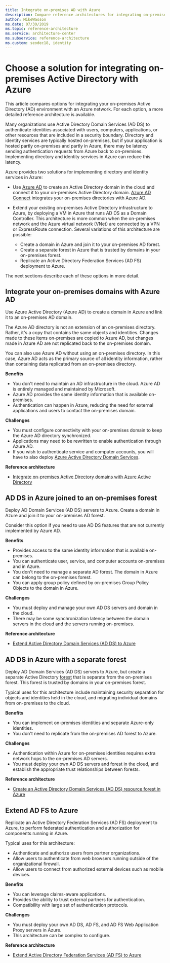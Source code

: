 ```yaml
---
title: Integrate on-premises AD with Azure
description: Compare reference architectures for integrating on-premises Active Directory with Azure.
author: MikeWasson
ms.date: 07/30/2019
ms.topic: reference-architecture
ms.service: architecture-center
ms.subservice: reference-architecture
ms.custom: seodec18, identity
---
```


# Choose a solution for integrating on-premises Active Directory with Azure

This article compares options for integrating your on-premises Active Directory (AD) environment with an Azure network. For each option, a more detailed reference architecture is available.

Many organizations use Active Directory Domain Services (AD DS) to authenticate identities associated with users, computers, applications, or other resources that are included in a security boundary. Directory and identity services are typically hosted on-premises, but if your application is hosted partly on-premises and partly in Azure, there may be latency sending authentication requests from Azure back to on-premises. Implementing directory and identity services in Azure can reduce this latency.

Azure provides two solutions for implementing directory and identity services in Azure:

- Use [Azure AD][azure-active-directory] to create an Active Directory domain in the cloud and connect it to your on-premises Active Directory domain. [Azure AD Connect][azure-ad-connect] integrates your on-premises directories with Azure AD.

- Extend your existing on-premises Active Directory infrastructure to Azure, by deploying a VM in Azure that runs AD DS as a Domain Controller. This architecture is more common when the on-premises network and the Azure virtual network (VNet) are connected by a VPN or ExpressRoute connection. Several variations of this architecture are possible:

  - Create a domain in Azure and join it to your on-premises AD forest.
  - Create a separate forest in Azure that is trusted by domains in your on-premises forest.
  - Replicate an Active Directory Federation Services (AD FS) deployment to Azure.

The next sections describe each of these options in more detail.

## Integrate your on-premises domains with Azure AD

Use Azure Active Directory (Azure AD) to create a domain in Azure and link it to an on-premises AD domain.

The Azure AD directory is not an extension of an on-premises directory. Rather, it's a copy that contains the same objects and identities. Changes made to these items on-premises are copied to Azure AD, but changes made in Azure AD are not replicated back to the on-premises domain.

You can also use Azure AD without using an on-premises directory. In this case, Azure AD acts as the primary source of all identity information, rather than containing data replicated from an on-premises directory.

**Benefits**

- You don't need to maintain an AD infrastructure in the cloud. Azure AD is entirely managed and maintained by Microsoft.
- Azure AD provides the same identity information that is available on-premises.
- Authentication can happen in Azure, reducing the need for external applications and users to contact the on-premises domain.

**Challenges**

- You must configure connectivity with your on-premises domain to keep the Azure AD directory synchronized.
- Applications may need to be rewritten to enable authentication through Azure AD.
- If you wish to authenticate service and computer accounts, you will have to also deploy [Azure Active Directory Domain Services](https://docs.microsoft.com/azure/active-directory-domain-services/).

**Reference architecture**

- [Integrate on-premises Active Directory domains with Azure Active Directory][aad]

## AD DS in Azure joined to an on-premises forest

Deploy AD Domain Services (AD DS) servers to Azure. Create a domain in Azure and join it to your on-premises AD forest.

Consider this option if you need to use AD DS features that are not currently implemented by Azure AD.

**Benefits**

- Provides access to the same identity information that is available on-premises.
- You can authenticate user, service, and computer accounts on-premises and in Azure.
- You don't need to manage a separate AD forest. The domain in Azure can belong to the on-premises forest.
- You can apply group policy defined by on-premises Group Policy Objects to the domain in Azure.

**Challenges**

- You must deploy and manage your own AD DS servers and domain in the cloud.
- There may be some synchronization latency between the domain servers in the cloud and the servers running on-premises.

**Reference architecture**

- [Extend Active Directory Domain Services (AD DS) to Azure][ad-ds]

## AD DS in Azure with a separate forest

Deploy AD Domain Services (AD DS) servers to Azure, but create a separate Active Directory [forest][ad-forest-defn] that is separate from the on-premises forest. This forest is trusted by domains in your on-premises forest.

Typical uses for this architecture include maintaining security separation for objects and identities held in the cloud, and migrating individual domains from on-premises to the cloud.

**Benefits**

- You can implement on-premises identities and separate Azure-only identities.
- You don't need to replicate from the on-premises AD forest to Azure.

**Challenges**

- Authentication within Azure for on-premises identities requires extra network hops to the on-premises AD servers.
- You must deploy your own AD DS servers and forest in the cloud, and establish the appropriate trust relationships between forests.

**Reference architecture**

- [Create an Active Directory Domain Services (AD DS) resource forest in Azure][ad-ds-forest]

## Extend AD FS to Azure

Replicate an Active Directory Federation Services (AD FS) deployment to Azure, to perform federated authentication and authorization for components running in Azure.

Typical uses for this architecture:

- Authenticate and authorize users from partner organizations.
- Allow users to authenticate from web browsers running outside of the organizational firewall.
- Allow users to connect from authorized external devices such as mobile devices.

**Benefits**

- You can leverage claims-aware applications.
- Provides the ability to trust external partners for authentication.
- Compatibility with large set of authentication protocols.

**Challenges**

- You must deploy your own AD DS, AD FS, and AD FS Web Application Proxy servers in Azure.
- This architecture can be complex to configure.

**Reference architecture**

- [Extend Active Directory Federation Services (AD FS) to Azure][adfs]

<!-- links -->

[aad]: ./azure-ad.md
[ad-ds]: ./adds-extend-domain.md
[ad-ds-forest]: ./adds-forest.md
[ad-forest-defn]: /windows/desktop/AD/forests
[adfs]: ./adfs.md
[azure-active-directory]: /azure/active-directory-domain-services/active-directory-ds-overview
[azure-ad-connect]: /azure/active-directory/hybrid/whatis-hybrid-identity
